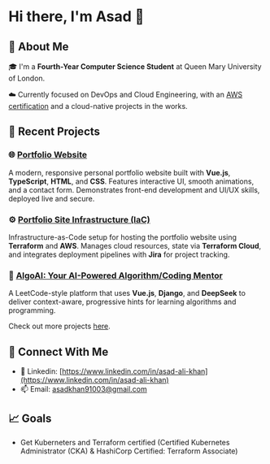 # Hi there, I'm **Asad** 👋

## 🚀 About Me

🎓 I'm a **Fourth-Year Computer Science Student** at Queen Mary University of London.

☁️ Currently focused on DevOps and Cloud Engineering, with an [AWS certification](https://www.credly.com/earner/earned/badge/77aedb7a-862e-4f01-abb4-61ac000e3fb1) and a cloud-native projects in the works.


## 💼 Recent Projects

### 🌐 [Portfolio Website](https://github.com/As4d/portfolio-site)

A modern, responsive personal portfolio website built with **Vue.js**, **TypeScript**, **HTML**, and **CSS**. Features interactive UI, smooth animations, and a contact form. Demonstrates front-end development and UI/UX skills, deployed live and secure.

### ⚙️ [Portfolio Site Infrastructure (IaC)](https://github.com/As4d/portfolio-site-iac)

Infrastructure-as-Code setup for hosting the portfolio website using **Terraform** and **AWS**. Manages cloud resources, state via **Terraform Cloud**, and integrates deployment pipelines with **Jira** for project tracking.

### 🤖 [AlgoAI: Your AI-Powered Algorithm/Coding Mentor](https://github.com/As4d/algo-ai)

A LeetCode-style platform that uses **Vue.js**, **Django**, and **DeepSeek** to deliver context-aware, progressive hints for learning algorithms and programming.

Check out more projects [here](https://github.com/As4d?tab=repositories).


## 🤝 Connect With Me

- 💼 Linkedin: [https://www.linkedin.com/in/asad-ali-khan](https://www.linkedin.com/in/asad-ali-khan)
- 📫 Email: [asadkhan91003@gmail.com](mailto:asadkhan91003@gmail.com)


## 📈 Goals
- Get Kuberneters and Terraform certified (Certified Kubernetes Administrator (CKA) & HashiCorp Certified: Terraform Associate)
